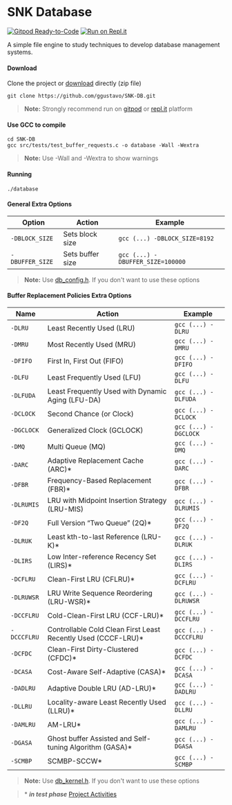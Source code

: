 # SNK Database

[![Gitpod Ready-to-Code](https://img.shields.io/badge/Gitpod-Ready--to--Code-blue?logo=gitpod)](https://gitpod.io/#https://github.com/ggustavo/SNK-DB)  [![Run on Repl.it](https://repl.it/badge/github/replit/crosis)](https://repl.it/github/ggustavo/SNK-DB)

A simple file engine to study techniques to develop database management systems.


####  Download
Clone the project or [download](https://github.com/ggustavo/SNK-DB/archive/master.zip) directly (zip file)

```shell
git clone https://github.com/ggustavo/SNK-DB.git
```
> **Note:** Strongly recommend run on [gitpod](https://gitpod.io/#https://github.com/ggustavo/SNK-DB) or [repl.it](https://repl.it/github/ggustavo/SNK-DB) platform
#### Use GCC to compile

```properties
cd SNK-DB
gcc src/tests/test_buffer_requests.c -o database -Wall -Wextra
```  
> **Note:** Use -Wall and -Wextra to show warnings 

#### Running 
```properties
./database
```  
#### General Extra Options

|Option          |Action               |Example		 |
|----------------|---------------------|------------ |
|`-DBLOCK_SIZE`  |Sets block size      |`gcc (...) -DBLOCK_SIZE=8192` |
|`-DBUFFER_SIZE` |Sets buffer size     |`gcc (...) -DBUFFER_SIZE=100000` |                 

> **Note:** Use [db_config.h](https://github.com/ggustavo/SNK-DB/blob/master/src/dbms/db_config.h). If you don't want to use these options

#### Buffer Replacement Policies Extra Options

|Name          |Action                           |Example		   |
|----------------|-------------------------------|------------     |
|`-DLRU`   |Least Recently Used (LRU)         |`gcc (...) -DLRU` |
|`-DMRU`   |Most Recently Used (MRU)          |`gcc (...) -DMRU` |
|`-DFIFO`  |First In, First Out (FIFO)        |`gcc (...) -DFIFO` |
|`-DLFU`   |Least Frequently Used (LFU)       |`gcc (...) -DLFU` |
|`-DLFUDA` |Least Frequently Used with Dynamic Aging (LFU-DA)       |`gcc (...) -DLFUDA` |
|`-DCLOCK` |Second Chance (or Clock)          |`gcc (...) -DCLOCK` |
|`-DGCLOCK`|Generalized Clock (GCLOCK)        |`gcc (...) -DGCLOCK` |
|`-DMQ`    |Multi Queue (MQ)                  |`gcc (...) -DMQ` |
|`-DARC`   |Adaptive Replacement Cache (ARC)*  |`gcc (...) -DARC` |
|`-DFBR`   |Frequency-Based Replacement (FBR)*  |`gcc (...) -DFBR` |
|`-DLRUMIS`   |LRU with Midpoint Insertion Strategy (LRU-MIS) |`gcc (...) -DLRUMIS` |
|`-DF2Q`   |Full Version “Two Queue” (2Q)*  |`gcc (...) -DF2Q` |
|`-DLRUK`   |Least kth-to-last Reference (LRU-K)*  |`gcc (...) -DLRUK` |
|`-DLIRS`   |Low Inter-reference Recency Set (LIRS)*  |`gcc (...) -DLIRS` |
|`-DCFLRU` |Clean-First LRU (CFLRU)*  |`gcc (...) -DCFLRU` |
|`-DLRUWSR` |LRU Write Sequence Reordering (LRU-WSR)*  |`gcc (...) -DLRUWSR` |
|`-DCCFLRU` |Cold-Clean-First LRU (CCF-LRU)*  |`gcc (...) -DCCFLRU` |
|`-DCCCFLRU` |Controllable Cold Clean First Least Recently Used (CCCF-LRU)*  |`gcc (...) -DCCCFLRU` |
|`-DCFDC` |Clean-First Dirty-Clustered (CFDC)*  |`gcc (...) -DCFDC` |
|`-DCASA` |Cost-Aware Self-Adaptive (CASA)*  |`gcc (...) -DCASA` |
|`-DADLRU` |Adaptive Double LRU (AD-LRU)* |`gcc (...) -DADLRU` |
|`-DLLRU` |Locality-aware Least Recently Used (LLRU)* |`gcc (...) -DLLRU` |
|`-DAMLRU` | AM-LRU* |`gcc (...) -DAMLRU` |
|`-DGASA` | Ghost buffer Assisted and Self-tuning Algorithm (GASA)* |`gcc (...) -DGASA` |
|`-SCMBP` | SCMBP-SCCW* |`gcc (...) -SCMBP` |

> **Note:** Use [db_kernel.h](https://github.com/ggustavo/SNK-DB/blob/master/src/dbms/db_kernel.h). If you don't want to use these options

> \* ***in test phase***
> [Project Activities](https://github.com/ggustavo/SNK-DB/projects/1?fullscreen=true)
